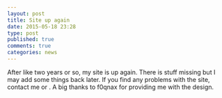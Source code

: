 ```yaml
---
layout: post
title: Site up again
date: 2015-05-18 23:28
type: post
published: true
comments: true
categories: news
---
```


After like two years or so, my site is up again. There is stuff missing but I may add some things back later.
If you find any problems with the site, contact me or . A big thanks to f0qnax for providing me with the design.

